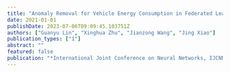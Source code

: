 ```yaml
---
title: "Anomaly Removal for Vehicle Energy Consumption in Federated Learning"
date: 2021-01-01
publishDate: 2023-07-06T09:09:45.103751Z
authors: ["Guanyu Lin", "Xinghua Zhu", "Jianzong Wang", "Jing Xiao"]
publication_types: ["1"]
abstract: ""
featured: false
publication: "*International Joint Conference on Neural Networks, IJCNN 2021, Shenzhen, China, July 18-22, 2021*"
---
```


